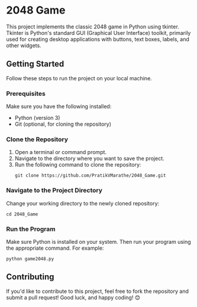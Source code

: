 
# 2048 Game

This project implements the classic 2048 game in Python using tkinter.
Tkinter is Python's standard GUI (Graphical User Interface) toolkit, primarily used for creating desktop applications with buttons, text boxes, labels, and other widgets.

## Getting Started

Follow these steps to run the project on your local machine.

### Prerequisites

Make sure you have the following installed:

- Python (version 3)
- Git (optional, for cloning the repository)

### Clone the Repository

1. Open a terminal or command prompt.
2. Navigate to the directory where you want to save the project.
3. Run the following command to clone the repository:
   ```
   git clone https://github.com/PratikVMarathe/2048_Game.git
   ```

### Navigate to the Project Directory

Change your working directory to the newly cloned repository:
```
cd 2048_Game
```

### Run the Program

Make sure Python is installed on your system. Then run your program using the appropriate command. For example:
```
python game2048.py
```


## Contributing

If you'd like to contribute to this project, feel free to fork the repository and submit a pull request! Good luck, and happy coding! 😊
